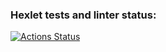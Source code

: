 ### Hexlet tests and linter status:
[![Actions Status](https://github.com/alialhoev/python-project-lvl1/workflows/hexlet-check/badge.svg)](https://github.com/alialhoev/python-project-lvl1/actions)